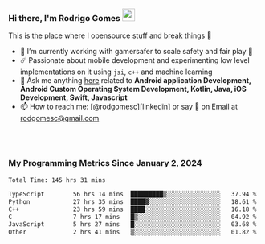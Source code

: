 
### Hi there, I'm Rodrigo Gomes <img src="https://media.giphy.com/media/hvRJCLFzcasrR4ia7z/giphy.gif" width="25px">
This is the place where I opensource stuff and break things 🤣
- 🔭 I’m currently working with gamersafer to scale safety and fair play 💜
- ☄️ Passionate about mobile development and experimenting low level implementations on it using `jsi`, `c++` and machine learning
- 💬 Ask me anything [here](https://github.com/rodgomesc/rodgomesc/issues) related to <b>Android application Development, Android Custom Operating System Development, Kotlin, Java, iOS Development, Swift, Javascript</b>
- 📫 How to reach me: [@rodgomesc][linkedin] or say 👋 on Email at [rodgomesc@gmail.com](mailto:rodgomesc@gmail.com)


<br/>

<!-- 
<picture>
  <img src="/github-metrics.svg" alt="Metrics">
</picture>
-->

</br>

### My Programming Metrics Since January 2, 2024 


<!--START_SECTION:waka-->

```txt
Total Time: 145 hrs 31 mins

TypeScript        56 hrs 14 mins  █████████▒░░░░░░░░░░░░░░░   37.94 %
Python            27 hrs 35 mins  ████▓░░░░░░░░░░░░░░░░░░░░   18.61 %
C++               23 hrs 59 mins  ████░░░░░░░░░░░░░░░░░░░░░   16.18 %
C                 7 hrs 17 mins   █▒░░░░░░░░░░░░░░░░░░░░░░░   04.92 %
JavaScript        5 hrs 27 mins   █░░░░░░░░░░░░░░░░░░░░░░░░   03.68 %
Other             2 hrs 41 mins   ▒░░░░░░░░░░░░░░░░░░░░░░░░   01.82 %
```

<!--END_SECTION:waka-->

